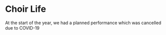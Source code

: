 # Choir Life
At the start of the year, we had a planned performance which was cancelled due to COVID-19
